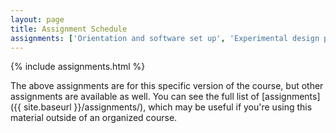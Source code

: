 ```yaml
---
layout: page
title: Assignment Schedule
assignments: ['Orientation and software set up', 'Experimental design principles', 'Database essentials', 'Introduction to R and RStudio', 'R Markdown and project organization', 'Working with tidy data', 'Introduction to version control', 'Programming fundamentals', 'Exploratory statistics', 'Inferential statistics', 'Data visualization', 'Collaborating using version control', 'Data modeling', 'Reference management', 'Making presentations with RStudio', 'Project presentations']
---
```


{% include assignments.html %}

The above assignments are for this specific version of the course, but other
assignments are available as well. You can see the full list of
[assignments]({{ site.baseurl }}/assignments/), which may be useful if you're using this material
outside of an organized course.

<!-- Schedule Management
- Update the `assignments:` list with `title:` from `assignments/` files. 
- Add 'Template' to `assignments:` to view the course template from `docs/`. 
- The remaining content should be left AS IS.
-->
